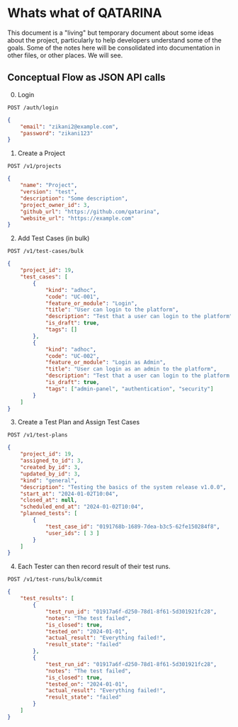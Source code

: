 # Whats what of QATARINA

This document is a "living" but temporary document about some ideas about the project, particularly
to help developers understand some of the goals. Some of the notes here will be consolidated into
documentation in other files, or other places. We will see.

## Conceptual Flow as JSON API calls

0. Login

`POST /auth/login`

```json
{
	"email": "zikani2@example.com",
	"password": "zikani123"
}
```

1. Create a Project

`POST /v1/projects`

```json
{
	"name": "Project",
	"version": "test",
	"description": "Some description",
	"project_owner_id": 3,
	"github_url": "https://github.com/qatarina",
	"website_url": "https://example.com"
}
```

2. Add Test Cases (in bulk)

`POST /v1/test-cases/bulk`

```json
{
	"project_id": 19,
	"test_cases": [
		{
			"kind": "adhoc",
			"code": "UC-001",
			"feature_or_module": "Login",
			"title": "User can login to the platform",
			"description": "Test that a user can login to the platform",
			"is_draft": true,
			"tags": []
		},
		{
			"kind": "adhoc",
			"code": "UC-002",
			"feature_or_module": "Login as Admin",
			"title": "User can login as an admin to the platform",
			"description": "Test that a user can login to the platform as an amdin",
			"is_draft": true,
			"tags": ["admin-panel", "authentication", "security"]
		}
	]
}
```

3. Create a Test Plan and Assign Test Cases

`POST /v1/test-plans`

```json
{
	"project_id": 19,
	"assigned_to_id": 3,
	"created_by_id": 3,
	"updated_by_id": 3,
	"kind": "general",
	"description": "Testing the basics of the system release v1.0.0",
	"start_at": "2024-01-02T10:04",
	"closed_at": null,
	"scheduled_end_at": "2024-01-02T10:04",
	"planned_tests": [
		{
			"test_case_id": "0191768b-1689-7dea-b3c5-62fe150284f8",
			"user_ids": [ 3 ]
		}
	]
}
```

4. Each Tester can then record result of their test runs.

`POST /v1/test-runs/bulk/commit`

```json
{
	"test_results": [
		{
			"test_run_id": "01917a6f-d250-78d1-8f61-5d301921fc28",
			"notes": "The test failed",
			"is_closed": true,
			"tested_on": "2024-01-01",
			"actual_result": "Everything failed!",
			"result_state": "failed"
		},
		{
			"test_run_id": "01917a6f-d250-78d1-8f61-5d301921fc28",
			"notes": "The test failed",
			"is_closed": true,
			"tested_on": "2024-01-01",
			"actual_result": "Everything failed!",
			"result_state": "failed"
		}
	]
}
```
